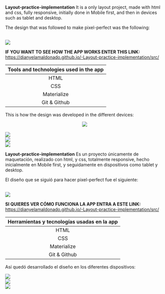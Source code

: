 **Layout-practice-implementation**
It is a only layout project, made with html and css, fully responsive, initially done in Mobile first, and then in devices such as tablet and desktop.

The design that was followed to make pixel-perfect was the following:

<br> 
<img src='readme-files/TEMPLATED.png'>
<br>


 __IF YOU WANT TO SEE HOW THE APP WORKS ENTER THIS LINK:__ 
<br>
https://dianyelamaldonado.github.io/-Layout-practice-implementation/src/
<br>


|  **Tools and technologies used in the app**| 
| :-------------: |
| HTML |
| CSS |
|Materialize|
|Git & Github|


This is how the design was developed in the different devices:

<p align="center"> <img />
<img src='readme-files/anigif-mobile.gif'>
</p>




<img src='readme-files/anigif-mobile.gif'>
<br> 
<img src='readme-files/anigif-tablet.gif'>
<br> 
<img src='readme-files/anigif-desktop.gif'>
<br>



**Layout-practice-implementation**
Es un proyecto únicamente de maquetación, realizado con html, y css, totalmente responsive, hecho inicialmente en Mobile first, y seguidamente en dispositivos como tablet y desktop.

El diseño que se siguió para hacer pixel-perfect fue el siguiente:

<br> 
<img src='readme-files/TEMPLATED.png'>
<br> 

 __SI  QUIERES VER CÓMO FUNCIONA LA APP ENTRA A ESTE LINK:__ 
<br>
https://dianyelamaldonado.github.io/-Layout-practice-implementation/src/
<br>


|  **Herramientas y tecnologías usadas en la app**| 
| :-------------: |
| HTML |
| CSS |
|Materialize|
|Git & Github|


Así quedó desarrollado el diseño en los diferentes dispositivos:

<img src='readme-files/anigif-mobile.gif'>
<br> 
<img src='readme-files/anigif-tablet.gif'>
<br> 
<img src='readme-files/anigif-desktop.gif'>
<br> 
